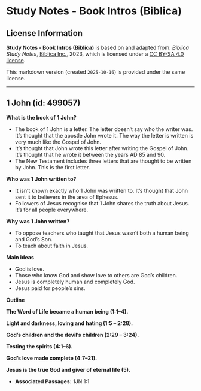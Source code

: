 # Study Notes - Book Intros (Biblica)

## License Information

**Study Notes - Book Intros (Biblica)** is based on and adapted from: _Biblica Study Notes_, [Biblica Inc.](https://www.biblica.com/), 2023, which is licensed under a [CC BY-SA 4.0 license](https://creativecommons.org/licenses/by-sa/4.0/legalcode.en).

This markdown version (created `2025-10-16`) is provided under the same license.



--------------------------------

## 1 John (id: 499057)

**What is the book of** **1 John?**

* The book of 1 John is a letter. The letter doesn’t say who the writer was. It’s thought that the apostle John wrote it. The way the letter is written is very much like the Gospel of John.
* It’s thought that John wrote this letter after writing the Gospel of John. It’s thought that he wrote it between the years AD 85 and 90\.
* The New Testament includes three letters that are thought to be written by John. This is the first letter.

**Who was 1** **John written to?**

* It isn’t known exactly who 1 John was written to. It’s thought that John sent it to believers in the area of Ephesus.
* Followers of Jesus recognise that 1 John shares the truth about Jesus. It’s for all people everywhere.

**Why was 1 John written?**

* To oppose teachers who taught that Jesus wasn’t both a human being and God’s Son.
* To teach about faith in Jesus.

**Main ideas**

* God is love.
* Those who know God and show love to others are God’s children.
* Jesus is completely human and completely God.
* Jesus paid for people’s sins.

**Outline**

**The Word of Life became a human being (1:1–4\).**

**Light and darkness, loving and hating (1:5 – 2:28\).**

**God’s children and the devil’s children (2:29 – 3:24\).**

**Testing the spirits (4:1–6\).**

**God’s love made complete (4:7–21\).**

**Jesus is the true God and giver of eternal life (5\).**

* **Associated Passages:** 1JN 1:1

